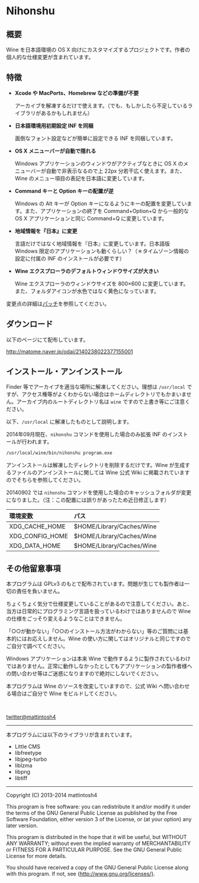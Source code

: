 Nihonshu
========================================



概要
----------------------------------------

Wine を日本語環境の OS X 向けにカスタマイズするプロジェクトです。作者の個人的な仕様変更が含まれています。



特徴
----------------------------------------

-   __Xcode や MacPorts、Homebrew などの準備が不要__

    アーカイブを解凍するだけで使えます。（でも、もしかしたら不足しているライブラリがあるかもしれません）

-   __日本語環境用初期設定 INF を同梱__

    面倒なフォント設定などが簡単に設定できる INF を同梱しています。

-   __OS X メニューバーが自動で隠れる__

    Windows アプリケーションのウィンドウがアクティブなときに OS X のメニューバーが自動で非表示なるので上 22px 分若干広く使えます。また、Wine のメニュー項目の表記を日本語に変更しています。

-   __Command キーと Option キーの配置が逆__

    Windows の Alt キーが Option キーになるようにキーの配置を変更しています。また、アプリケーションの終了を Command+Option+Q から一般的な OS X アプリケーションと同じ Command+Q に変更しています。

-   __地域情報を『日本』に変更__

    言語だけではなく地域情報を『日本』に変更しています。日本語版 Windows 限定のアプリケーションも動くらしい？（＊タイムゾーン情報の設定に付属の INF のインストールが必要です）

-   __Wine エクスプローラのデフォルトウィンドウサイズが大きい__

    Wine エクスプローラのウィンドウサイズを 800×600 に変更しています。また、フォルダアイコンが水色ではなく黄色になっています。

変更点の詳細は[パッチ](https://github.com/mattintosh4/compact-wine/tree/master/patch_archive)を参照してください。



ダウンロード
----------------------------------------

以下のページにて配布しています。

http://matome.naver.jp/odai/2140238022377155001



インストール・アンインストール
----------------------------------------

Finder 等でアーカイブを適当な場所に解凍してください。理想は `/usr/local` ですが、アクセス権等がよくわからない場合はホームディレクトリでもかまいません。アーカイブ内のルートディレクトリ名は `wine` ですので上書き等にご注意ください。

以下、`/usr/local` に解凍したものとして説明します。

2014年09月現在、`nihonshu` コマンドを使用した場合のみ拡張 INF のインストールが行われます。

```sh
/usr/local/wine/bin/nihonshu program.exe
```

アンインストールは解凍したディレクトリを削除するだけです。Wine が生成するファイルのアンインストールに関しては Wine 公式 Wiki に掲載されていますのでそちらを参照してください。

20140902 では `nihonshu` コマンドを使用した場合のキャッシュフォルダが変更になりました。（注：この配置には誤りがあったため近日修正します）

|環境変数|パス|
|:--|:--|
|XDG\_CACHE\_HOME|$HOME/Library/Caches/Wine|
|XDG\_CONFIG\_HOME|$HOME/Library/Caches/Wine|
|XDG\_DATA\_HOME|$HOME/Library/Caches/Wine|



その他留意事項
----------------------------------------

本プログラムは GPLv3 のもとで配布されています。問題が生じても製作者は一切の責任を負いません。

ちょくちょく気分で仕様変更していることがあるので注意してください。あと、当方は日常的にプログラミング言語を扱っているわけではありませんので Wine の仕様をごっそり変えるようなことはできません。

「○○が動かない」「○○のインストール方法がわからない」等のご質問には基本的にはお応えしません。Wine の使い方に関してはオリジナルと同じですのでご自分で調べてください。

Windows アプリケーションは本来 Wine で動作するように製作されているわけではありません。正常に動作しなかったとしてもアプリケーションの製作者様への問い合わせ等はご迷惑になりますので絶対にしないでください。

本プログラムは Wine のソースを改変していますので、公式 Wiki へ問い合わせる場合はご自分で Wine をビルドしてください。

<br />

[twitter@mattintosh4](https://twitter.com/mattintosh4)



****************************************

本プログラムには以下のライブラリが含まれています。

-   Little CMS
-   libfreetype
-   libjpeg-turbo
-   liblzma
-   libpng
-   libtiff



****************************************

Copyright (C) 2013-2014  mattintosh4

This program is free software: you can redistribute it and/or modify
it under the terms of the GNU General Public License as published by
the Free Software Foundation, either version 3 of the License, or
(at your option) any later version.

This program is distributed in the hope that it will be useful,
but WITHOUT ANY WARRANTY; without even the implied warranty of
MERCHANTABILITY or FITNESS FOR A PARTICULAR PURPOSE. See the
GNU General Public License for more details.

You should have received a copy of the GNU General Public License
along with this program. If not, see {http://www.gnu.org/licenses/}.
